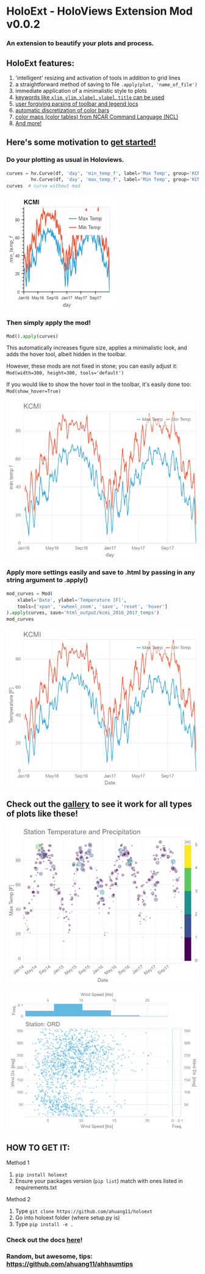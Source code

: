# HoloExt - HoloViews Extension Mod v0.0.2

### An extension to beautify your plots and process.

## HoloExt features:
1. 'intelligent' resizing and activation of tools in addition to grid lines
2. a straightforward method of saving to file `.apply(plot, 'name_of_file')`
3. immediate application of a minimalistic style to plots
4. [keywords like `xlim`, `ylim`, `xlabel`, `ylabel`, `title` can be used](https://holoext.readthedocs.io/en/latest/examples/matplotlib_xlim_ylim_xlabel_ylabel_title.html)
5. [user forgiving parsing of toolbar and legend locs](https://holoext.readthedocs.io/en/latest/examples/amend_loc_keyword_showcase.html)
6. [automatic discretization of color bars](https://holoext.readthedocs.io/en/latest/examples/changing_colorbar_cmap.html)
7. [color maps (color tables) from NCAR Command Language (NCL)](https://holoext.readthedocs.io/en/latest/examples/changing_colorbar_cmap.html)
8. [And more!](https://holoext.readthedocs.io/en/latest/examples/user_guide.html)

## Here's some motivation to [get started!](https://holoext.readthedocs.io/en/latest/examples/quick_start.html)

### Do your plotting as usual in Holoviews.
```python
curves = hv.Curve(df, 'day', 'min_temp_f', label='Max Temp', group='KCMI') * \
         hv.Curve(df, 'day', 'max_temp_f', label='Min Temp', group='KCMI')
curves  # curve without mod
```
![Before Mod](https://raw.githubusercontent.com/ahuang11/holoext/master/docs/examples/static_output/quick_start_before.png)

### Then simply apply the mod!
```python
Mod().apply(curves)
```
This automatically increases figure size, applies a minimalistic look, and adds the hover tool, albeit hidden in the toolbar.

However, these mods are not fixed in stone; you can easily adjust it:<br />
`Mod(width=300, height=300, tools='default')`

If you would like to show the hover tool in the toolbar, it's easily done too:<br />
`Mod(show_hover=True)`

![After Mod](https://raw.githubusercontent.com/ahuang11/holoext/master/docs/examples/static_output/quick_start_after.png)

### Apply more settings easily and save to .html by passing in any string argument to .apply()
```python
mod_curves = Mod(
    xlabel='Date', ylabel='Temperature [F]',
    tools=['xpan', 'xwheel_zoom', 'save', 'reset', 'hover']
).apply(curves, save='html_output/kcmi_2016_2017_temps')
mod_curves
```
![After Mod with Settings](https://raw.githubusercontent.com/ahuang11/holoext/master/docs/examples/static_output/quick_start_final.png)

## Check out the [gallery](https://holoext.readthedocs.io/en/latest/examples/gallery.html) to see it work for all types of plots like these!

![Station Temperature and Precipitation](https://raw.githubusercontent.com/ahuang11/holoext/master/docs/examples/static_output/gallery_station_temperature_and_precipitation.png)

![ORD Wind Speed and Wind Direction](https://raw.githubusercontent.com/ahuang11/holoext/master/docs/examples/static_output/gallery_ord_wind_speed_wind_dir.png)

## HOW TO GET IT:
Method 1
1. `pip install holoext`
2. Ensure your packages version (`pip list`) match with ones listed in requirements.txt

Method 2
1. Type `git clone https://github.com/ahuang11/holoext`
2. Go into holoext folder (where setup.py is)
3. Type `pip install -e .`

### Check out the docs [here](https://holoext.readthedocs.io/en/latest/index.html)!

### Random, but awesome, tips: https://github.com/ahuang11/ahhsumtips
